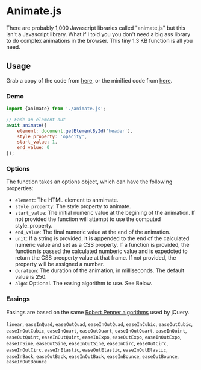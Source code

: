 # Animate.js

There are probably 1,000 Javascript libraries called "animate.js" but this isn't a Javascript library. What if I told you you don't need a big ass library to do complex animations in the browser. This tiny 1.3 KB function is all you need.

## Usage

Grab a copy of the code from [here](animate.js), or the minified code from [here](animate.min.js).

### Demo

```js
import {animate} from './animate.js';

// Fade an element out
await animate({
	element: document.getElementById('header'),
	style_property: 'opacity',
	start_value: 1, 
	end_value: 0
});
```

### Options

The function takes an options object, which can have the following properties:

 - `element`: The HTML element to anmimate.
 - `style_property`: The style property to animate.
 - `start_value`: The initial numeric value at the begining of the animation. If not provided the function will attempt to use the computed style_property.
 - `end_value`: The final numeric value at the end of the animation.
 - `unit`: If a string is provided, it is appended to the end of the calculated numeric value and set as a CSS property. If a function is provided, the function is passed the calculated numberic value and is expedcted to return the CSS preoperty value at that frame. If not provided, the property will be assigned a number.
 - `duration`: The duration of the animation, in milliseconds. The default value is 250.
 - `algo`: Optional. The easing algorithm to use. See Below.

### Easings

Easings are based on the same [Robert Penner algorithms](http://www.robertpenner.com/easing) used by jQuery.

`linear`, `easeInQuad`, `easeOutQuad`, `easeInOutQuad`, `easeInCubic`, `easeOutCubic`, `easeInOutCubic`, `easeInQuart`, `easeOutQuart`, `easeInOutQuart`, `easeInQuint`, `easeOutQuint`, `easeInOutQuint`, `easeInExpo`, `easeOutExpo`, `easeInOutExpo`, `easeInSine`, `easeOutSine`, `easeInOutSine`, `easeInCirc`, `easeOutCirc`, `easeInOutCirc`, `easeInElastic`, `easeOutElastic`, `easeInOutElastic`, `easeInBack`, `easeOutBack`, `easeInOutBack`, `easeInBounce`, `easeOutBounce`, `easeInOutBounce`